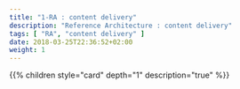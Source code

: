 ```yaml
---
title: "1-RA : content delivery"
description: "Reference Architecture : content delivery"
tags: [ "RA", "content delivery" ]
date: 2018-03-25T22:36:52+02:00
weight: 1
---
```

{{% children style="card" depth="1"  description="true" %}}
